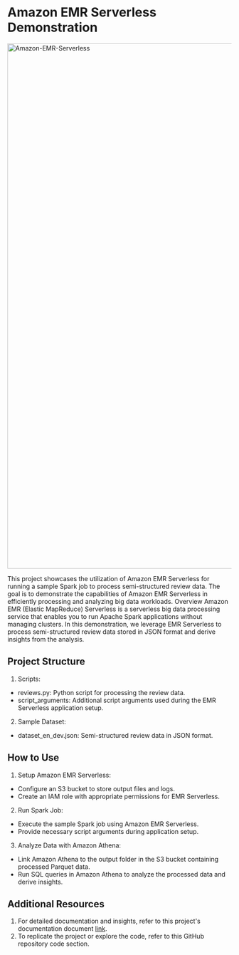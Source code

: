 # Amazon EMR Serverless Demonstration

<img width="1180" alt="Amazon-EMR-Serverless" src="https://github.com/kevinndungu-source/EMR_Serverless_Demonstration_Resources/assets/114335263/0b67b0b1-eacc-4101-ba35-90e31b7d8fb9">


This project showcases the utilization of Amazon EMR Serverless for running a sample Spark job to process semi-structured review data. The goal is to demonstrate the capabilities of Amazon EMR Serverless in efficiently processing and analyzing big data workloads.
Overview
Amazon EMR (Elastic MapReduce) Serverless is a serverless big data processing service that enables you to run Apache Spark applications without managing clusters. In this demonstration, we leverage EMR Serverless to process semi-structured review data stored in JSON format and derive insights from the analysis.

## Project Structure
1.	Scripts:
- reviews.py: Python script for processing the review data.
- script_arguments: Additional script arguments used during the EMR Serverless application setup.
2.	Sample Dataset:
- dataset_en_dev.json: Semi-structured review data in JSON format.

## How to Use
1.	Setup Amazon EMR Serverless:
-	Configure an S3 bucket to store output files and logs.
-	Create an IAM role with appropriate permissions for EMR Serverless.
2.	Run Spark Job:
-	Execute the sample Spark job using Amazon EMR Serverless.
-	Provide necessary script arguments during application setup.
3.	Analyze Data with Amazon Athena:
-	Link Amazon Athena to the output folder in the S3 bucket containing processed Parquet data.
-	Run SQL queries in Amazon Athena to analyze the processed data and derive insights.

## Additional Resources
1. For detailed documentation and insights, refer to this project's documentation document [link](https://drive.google.com/file/d/16BrMDEi1JACxEJZfeDUAg90ulZR1V2Ol/view?usp=drive_link).
2.	To replicate the project or explore the code, refer to this GitHub repository code section.


